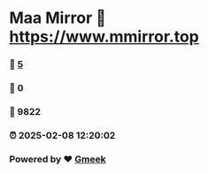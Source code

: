 # Maa Mirror :link: https://www.mmirror.top 
### :page_facing_up: [5](https://www.mmirror.top/tag.html) 
### :speech_balloon: 0 
### :hibiscus: 9822 
### :alarm_clock: 2025-02-08 12:20:02 
### Powered by :heart: [Gmeek](https://github.com/Meekdai/Gmeek)
